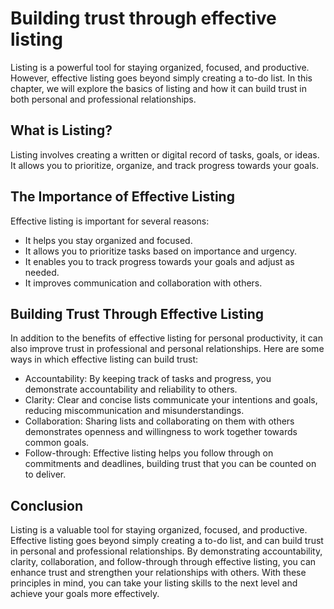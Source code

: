 Building trust through effective listing
========================================================================================

Listing is a powerful tool for staying organized, focused, and productive. However, effective listing goes beyond simply creating a to-do list. In this chapter, we will explore the basics of listing and how it can build trust in both personal and professional relationships.

What is Listing?
----------------

Listing involves creating a written or digital record of tasks, goals, or ideas. It allows you to prioritize, organize, and track progress towards your goals.

The Importance of Effective Listing
-----------------------------------

Effective listing is important for several reasons:

* It helps you stay organized and focused.
* It allows you to prioritize tasks based on importance and urgency.
* It enables you to track progress towards your goals and adjust as needed.
* It improves communication and collaboration with others.

Building Trust Through Effective Listing
----------------------------------------

In addition to the benefits of effective listing for personal productivity, it can also improve trust in professional and personal relationships. Here are some ways in which effective listing can build trust:

* Accountability: By keeping track of tasks and progress, you demonstrate accountability and reliability to others.
* Clarity: Clear and concise lists communicate your intentions and goals, reducing miscommunication and misunderstandings.
* Collaboration: Sharing lists and collaborating on them with others demonstrates openness and willingness to work together towards common goals.
* Follow-through: Effective listing helps you follow through on commitments and deadlines, building trust that you can be counted on to deliver.

Conclusion
----------

Listing is a valuable tool for staying organized, focused, and productive. Effective listing goes beyond simply creating a to-do list, and can build trust in personal and professional relationships. By demonstrating accountability, clarity, collaboration, and follow-through through effective listing, you can enhance trust and strengthen your relationships with others. With these principles in mind, you can take your listing skills to the next level and achieve your goals more effectively.
